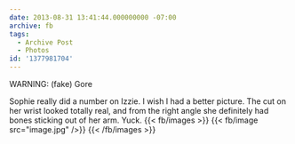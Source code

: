 ```yaml
---
date: 2013-08-31 13:41:44.000000000 -07:00
archive: fb
tags: 
  - Archive Post
  - Photos
id: '1377981704'
---
```


WARNING: (fake) Gore

Sophie really did a number on Izzie. I wish I had a better picture. The cut on her wrist looked totally real, and from the right angle she definitely had bones sticking out of her arm. Yuck.
{{< fb/images >}}
{{< fb/image src="image.jpg" />}}
{{< /fb/images >}}
